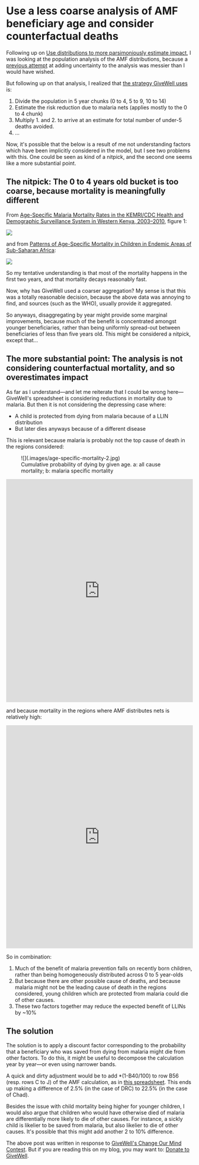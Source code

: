 Use a less coarse analysis of AMF beneficiary age and consider counterfactual deaths
===================================================================================

Following up on [Use distributions to more parsimoniously estimate impact](https://nunosempere.com/blog/2022/09/15/use-distributions-to-more-parsimoniously-estimate-impact/), I was looking at the population analysis of the AMF distributions, because a [previous attempt](https://forum.effectivealtruism.org/posts/4Qdjkf8PatGBsBExK/adding-quantified-uncertainty-to-givewell-s-cost) at adding uncertainty to the analysis was messier than I would have wished.

But following up on  that analysis, I realized that [the strategy GiveWell uses](https://docs.google.com/spreadsheets/d/1tytvmV_32H8XGGRJlUzRDTKTHrdevPIYmb_uc6aLeas/edit#gid=1364064522) is:

1. Divide the population in 5 year chunks (0 to 4, 5 to 9, 10 to 14)
2. Estimate the risk reduction due to malaria nets (applies mostly to the 0 to 4 chunk)
3. Multiply 1. and 2. to arrive at an estimate for total number of under-5 deaths avoided.
4. ...

Now, it's possible that the below is a result of me not understanding factors which have been implicitly considered in the model, but I see two problems with this. One could be seen as kind of a nitpick, and the second one seems like a more substantial point.

## The nitpick: The 0 to 4 years old bucket is too coarse, because mortality is meaningfully different

From [Age-Specific Malaria Mortality Rates in the KEMRI/CDC Health and Demographic Surveillance System in Western Kenya, 2003–2010](https://www.ncbi.nlm.nih.gov/pmc/articles/PMC4152016/), figure 1:

![](.images/age-specific.jpg)

and from [Patterns of Age-Specific Mortality in Children in Endemic Areas of Sub-Saharan Africa](https://www.ncbi.nlm.nih.gov/books/NBK1688/):

![](.images/age-specific-mortality.jpg)

So my tentative understanding is that most of the mortality happens in the first two years, and that mortality decays reasonably fast.

Now, why has GiveWell used a coarser aggregation? My sense is that this was a totally reasonable decision, because the above data was annoying to find, and sources (such as the WHO), usually provide it aggregated.

So anyways, disaggregating by year might provide some marginal improvements, because much of the benefit is concentrated amongst younger beneficiaries, rather than being uniformly spread-out between beneficiaries of less than five years old. This might be considered a nitpick, except that...

## The more substantial point: The analysis is not considering counterfactual mortality, and so overestimates impact

As far as I understand—and let me reiterate that I could be wrong here—GiveWell's spreadsheet is considering reductions in mortality due to malaria. But then it is not considering the depressing case where:

- A child is protected from dying from malaria because of a LLIN distribution
- But later dies anyways because of a different disease

This is relevant because malaria is probably not the top cause of death in the regions considered:

<figure>
![](.images/age-specific-mortality-2.jpg)
<figcaption>Cumulative probability of dying by given age. a: all cause mortality; b: malaria specific mortality</figcaption>
</figure>

<iframe src="https://ourworldindata.org/grapher/causes-of-death-in-children?country=~TCD" loading="lazy" style="width: 100%; height: 600px; border: 0px none;"></iframe>

and because mortality in the regions where AMF distributes nets is relatively high:

<iframe src="https://ourworldindata.org/grapher/child-mortality-around-the-world?country=COG~COD~GIN~TGO~NGA~TCD~SSD" loading="lazy" style="width: 100%; height: 600px; border: 0px none;"></iframe>

So in combination:

1. Much of the benefit of malaria prevention falls on recently born children, rather than being homogeneously distributed across 0 to 5 year-olds
2. But because there are other possible cause of deaths, and because malaria might not be the leading cause of death in the regions considered, young children which are protected from malaria could die of other causes.
3. These two factors together may reduce the expected benefit of LLINs by ~10%

## The solution

The solution is to apply a discount factor corresponding to the probability that a beneficiary who was saved from dying from malaria might die from other factors. To do this, it might be useful to decompose the calculation year by year—or even using narrower bands.

A quick and dirty adjustment would be to add \*(1-B40/100) to row B56 (resp. rows C to J) of the AMF calculation, as in [this spreadsheet](https://docs.google.com/spreadsheets/d/1Gtd5ga6UREGFjnz-V4HiXAZLhOM_ifrv4CchUGSsRf4/edit?usp=sharing). This ends up making a difference of 2.5% (in the case of DRC) to 22.5% (in the case of Chad). 

Besides the issue with child mortality being higher for younger children, I would also argue that children who would have otherwise died of malaria are differentially more likely to die of other causes. For instance, a sickly child is likelier to be saved from malaria, but also likelier to die of other causes. It's possible that this might add another 2 to 10% difference.

The above post was written in response to [GiveWell's Change Our Mind Contest](https://www.givewell.org/research/change-our-mind-contest). But if you are reading this on my blog, you may want to: [Donate to GiveWell](https://secure.givewell.org/).
